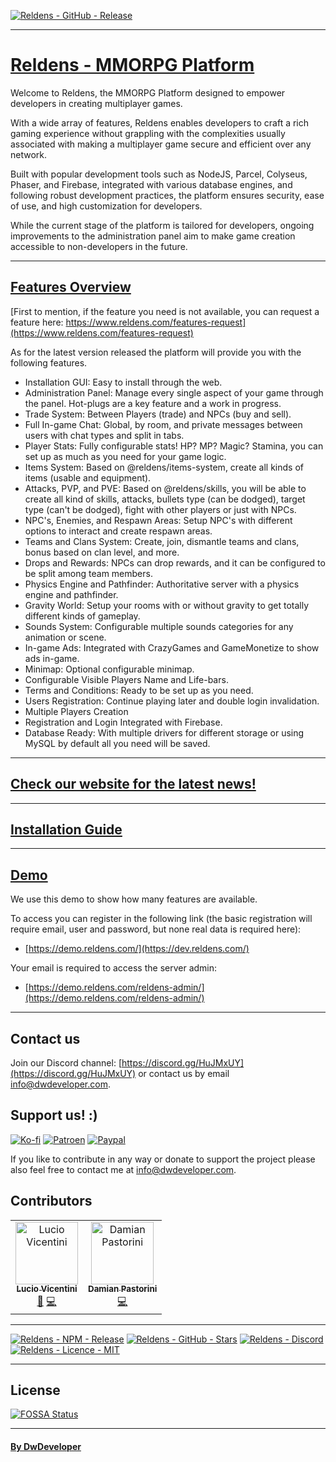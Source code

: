 [![Reldens - GitHub - Release](https://www.dwdeveloper.com/media/reldens/reldens-mmorpg-platform.png)](https://github.com/damian-pastorini/reldens)

---

# [Reldens - MMORPG Platform](https://www.reldens.com/)

Welcome to Reldens, the MMORPG Platform designed to empower developers in creating multiplayer games.

With a wide array of features, Reldens enables developers to craft a rich gaming experience without grappling with the complexities usually associated with making a multiplayer game secure and efficient over any network.

Built with popular development tools such as NodeJS, Parcel, Colyseus, Phaser, and Firebase, integrated with various database engines, and following robust development practices, the platform ensures security, ease of use, and high customization for developers.

While the current stage of the platform is tailored for developers, ongoing improvements to the administration panel aim to make game creation accessible to non-developers in the future.

---

## [Features Overview](https://www.reldens.com/features)
[First to mention, if the feature you need is not available, you can request a feature here: https://www.reldens.com/features-request](https://www.reldens.com/features-request)

As for the latest version released the platform will provide you with the following features.

- Installation GUI: Easy to install through the web.
- Administration Panel: Manage every single aspect of your game through the panel. Hot-plugs are a key feature and a work in progress.
- Trade System: Between Players (trade) and NPCs (buy and sell).
- Full In-game Chat: Global, by room, and private messages between users with chat types and split in tabs.
- Player Stats: Fully configurable stats! HP? MP? Magic? Stamina, you can set up as much as you need for your game logic.
- Items System: Based on @reldens/items-system, create all kinds of items (usable and equipment).
- Attacks, PVP, and PVE: Based on @reldens/skills, you will be able to create all kind of skills, attacks, bullets type (can be dodged), target type (can't be dodged), fight with other players or just with NPCs.
- NPC's, Enemies, and Respawn Areas: Setup NPC's with different options to interact and create respawn areas.
- Teams and Clans System: Create, join, dismantle teams and clans, bonus based on clan level, and more.
- Drops and Rewards: NPCs can drop rewards, and it can be configured to be split among team members.
- Physics Engine and Pathfinder: Authoritative server with a physics engine and pathfinder.
- Gravity World: Setup your rooms with or without gravity to get totally different kinds of gameplay.
- Sounds System: Configurable multiple sounds categories for any animation or scene.
- In-game Ads: Integrated with CrazyGames and GameMonetize to show ads in-game.
- Minimap: Optional configurable minimap.
- Configurable Visible Players Name and Life-bars.
- Terms and Conditions: Ready to be set up as you need.
- Users Registration: Continue playing later and double login invalidation.
- Multiple Players Creation
- Registration and Login Integrated with Firebase.
- Database Ready: With multiple drivers for different storage or using MySQL by default all you need will be saved.

---

## [Check our website for the latest news!](https://www.reldens.com/ "Check our website for the latest news")

---

## [Installation Guide](https://www.reldens.com/installation "Installation Guide")

---

## [Demo](https://dev.reldens.com/)

We use this demo to show how many features are available.

To access you can register in the following link (the basic registration will require email, user and password, but
none real data is required here):

- [https://demo.reldens.com/](https://dev.reldens.com/)

Your email is required to access the server admin:

- [https://demo.reldens.com/reldens-admin/](https://demo.reldens.com/reldens-admin/)

---

## Contact us
Join our Discord channel: [https://discord.gg/HuJMxUY](https://discord.gg/HuJMxUY) or contact us by email [info@dwdeveloper.com](mailto:info@dwdeveloper.com).


## Support us! :)

[![Ko-fi](https://img.shields.io/badge/Reldens-Support%20us%20on%20Ko--Fi-blue?style=for-the-badge)](https://ko-fi.com/I2I81VISA)
[![Patroen](https://img.shields.io/badge/Reldens-Become%20a%20Patroen-blue?style=for-the-badge)](https://www.patreon.com/bePatron?u=18074832)
[![Paypal](https://img.shields.io/badge/Reldens-Paypal%20Donation-blue?style=for-the-badge)](https://www.paypal.com/paypalme/damianpastorini)

If you like to contribute in any way or donate to support the project please also feel free to contact me at [info@dwdeveloper.com](mailto:info@dwdeveloper.com).

## Contributors

<!-- ALL-CONTRIBUTORS-LIST:START - Do not remove or modify this section -->
<!-- prettier-ignore-start -->
<!-- markdownlint-disable -->
<table>
    <tr>
        <td align="center">
            <a href="https://github.com/luciovicentini">
                <img src="https://avatars.githubusercontent.com/u/16654212?v=4" width="100px;" alt="Lucio Vicentini"/><br/>
                <sub><b>Lucio Vicentini</b></sub>
            </a><br/>
            <a href="#" title="Answering Questions">💬</a> <a href="https://github.com/damian-pastorini/reldens/commits?author=luciovicentini" title="Code">💻</a>
        </td>
        <td align="center">
            <a href="https://github.com/damian-pastorini">
                <img src="https://avatars.githubusercontent.com/u/1211779?v=4" width="100px;" alt="Damian Pastorini"/><br/>
                <sub><b>Damian Pastorini</b></sub>
            </a><br/>
            <a href="https://github.com/damian-pastorini/reldens/commits?author=damian-pastorini" title="Owner">💻</a>
        </td>
    </tr>
</table>
<!-- markdownlint-restore -->
<!-- prettier-ignore-end -->

<!-- ALL-CONTRIBUTORS-LIST:END -->

---

[![Reldens - NPM - Release](https://img.shields.io/github/v/release/damian-pastorini/reldens?color=red&style=for-the-badge)](https://www.npmjs.com/package/reldens)
[![Reldens - GitHub - Stars](https://img.shields.io/github/stars/damian-pastorini/reldens?color=green&style=for-the-badge)](https://github.com/damian-pastorini/reldens)
[![Reldens - Discord](https://img.shields.io/discord/599108949312143370?style=for-the-badge)](https://discord.gg/HuJMxUY)
[![Reldens - Licence - MIT](https://img.shields.io/github/license/damian-pastorini/reldens?color=blue&style=for-the-badge)](https://github.com/damian-pastorini/reldens)

---

## License


[![FOSSA Status](https://app.fossa.io/api/projects/git%2Bgithub.com%2Fdamian-pastorini%2Freldens.svg?type=large)](https://app.fossa.io/projects/git%2Bgithub.com%2Fdamian-pastorini%2Freldens?ref=badge_large)

---

#### [By DwDeveloper](https://www.dwdeveloper.com/ "DwDeveloper")
